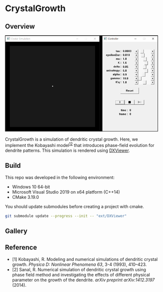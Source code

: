 # CrystalGrowth
## Overview
![demo](docs/images/demo.gif)

CrystalGrowth is a simulation of dendritic crystal growth. Here, we implement the Kobayashi model<sup>[1](#footnote_1)</sup><sup>[2](#footnote_2)</sup> that introduces phase-field evolution for dendrite patterns. This simulation is rendered using <A href="https://github.com/frostsim/DXViewer">DXViewer</A>.

## Build
This repo was developed in the following environment:
* Windows 10 64-bit
* Microsoft Visual Studio 2019 on x64 platform (C++14)
* CMake 3.19.0

You should update submodules before creating a project with cmake.

```bash
git submodule update --progress --init -- "ext/DXViewer"
```

## Gallery

## Reference
* <a name="footnote_1">[1]</a> Kobayashi, R. Modeling and numerical simulations of dendritic crystal growth. _Physica D: Nonlinear Phenomena 63_, 3-4 (1993), 410–423.
* <a name="footnote_2">[2]</a> Sanal, R. Numerical simulation of dendritic crystal growth using phase field method and investigating the effects of different physical parameter on the growth of the dendrite. _arXiv preprint arXiv:1412.3197_ (2014).

